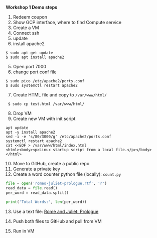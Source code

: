 **Workshop 1 Demo steps**

1. Redeem coupon
2. Show GCP interface, where to find Compute service
3. Create a VM
4. Connect ssh
5. update
6. install apache2

```shell
$ sudo apt-get update
$ sudo apt install apache2
```

5. Open port 7000
6. change port conf file

```shell
$ sudo pico /etc/apache2/ports.conf
$ sudo systemctl restart apache2
```

7. Create HTML file and copy to `/var/www/html/`

```shell
 $ sudo cp test.html /var/www/html/
```

8. Drop VM
9. Create new VM with init script

```shell
apt update
apt -y install apache2
sed -i -e 's/80/3000/g' /etc/apache2/ports.conf
systemctl restart apache2
cat <<EOF > /var/www/html/index.html
<html><body><p>Linux startup script from a local file.</p></body></html>
```

10. Move to GitHub, create a public repo
11. Generate a private key
12. Create a word counter python file (locally): `count.py`

```python
file = open('romeo-juliet-prologue.rtf', 'r')
read_data = file.read()
per_word = read_data.split()

print('Total Words:', len(per_word))
```

13. Use a text file: [Rome and Juliet: Prologue](https://www.dropbox.com/s/oq2iqzri164irhb/romeo-juliet-prologue.rtf?dl=0)

14. Push both files to GitHub and pull from VM
15. Run in VM